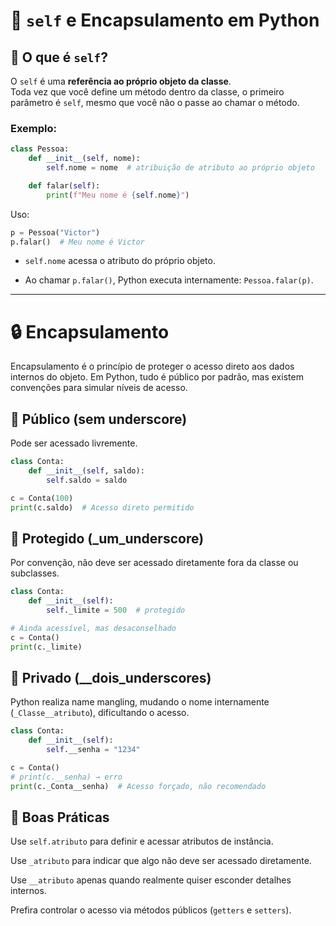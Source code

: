 # 🧭 `self` e Encapsulamento em Python

## 🔹 O que é `self`?

O `self` é uma **referência ao próprio objeto da classe**.  
Toda vez que você define um método dentro da classe, o primeiro parâmetro é `self`, mesmo que você não o passe ao chamar o método.

### Exemplo:

```python
class Pessoa:
    def __init__(self, nome):
        self.nome = nome  # atribuição de atributo ao próprio objeto

    def falar(self):
        print(f"Meu nome é {self.nome}")
```
Uso:
```python
p = Pessoa("Victor")
p.falar()  # Meu nome é Victor
```

- `self.nome` acessa o atributo do próprio objeto.

- Ao chamar `p.falar()`, Python executa internamente: `Pessoa.falar(p)`.

---
# 🔒 Encapsulamento
Encapsulamento é o princípio de proteger o acesso direto aos dados internos do objeto.
Em Python, tudo é público por padrão, mas existem convenções para simular níveis de acesso.

## 🔸 Público (sem underscore)
Pode ser acessado livremente.

```python
class Conta:
    def __init__(self, saldo):
        self.saldo = saldo

c = Conta(100)
print(c.saldo)  # Acesso direto permitido
```
## 🔸 Protegido (_um_underscore)
Por convenção, não deve ser acessado diretamente fora da classe ou subclasses.
```python
class Conta:
    def __init__(self):
        self._limite = 500  # protegido

# Ainda acessível, mas desaconselhado
c = Conta()
print(c._limite)
```

## 🔸 Privado (__dois_underscores)
Python realiza name mangling, mudando o nome internamente (`_Classe__atributo`), dificultando o acesso.

```python
class Conta:
    def __init__(self):
        self.__senha = "1234"

c = Conta()
# print(c.__senha) → erro
print(c._Conta__senha)  # Acesso forçado, não recomendado
```

## 📌 Boas Práticas
Use `self.atributo` para definir e acessar atributos de instância.

Use `_atributo` para indicar que algo não deve ser acessado diretamente.

Use `__atributo` apenas quando realmente quiser esconder detalhes internos.

Prefira controlar o acesso via métodos públicos (`getters` e `setters`).